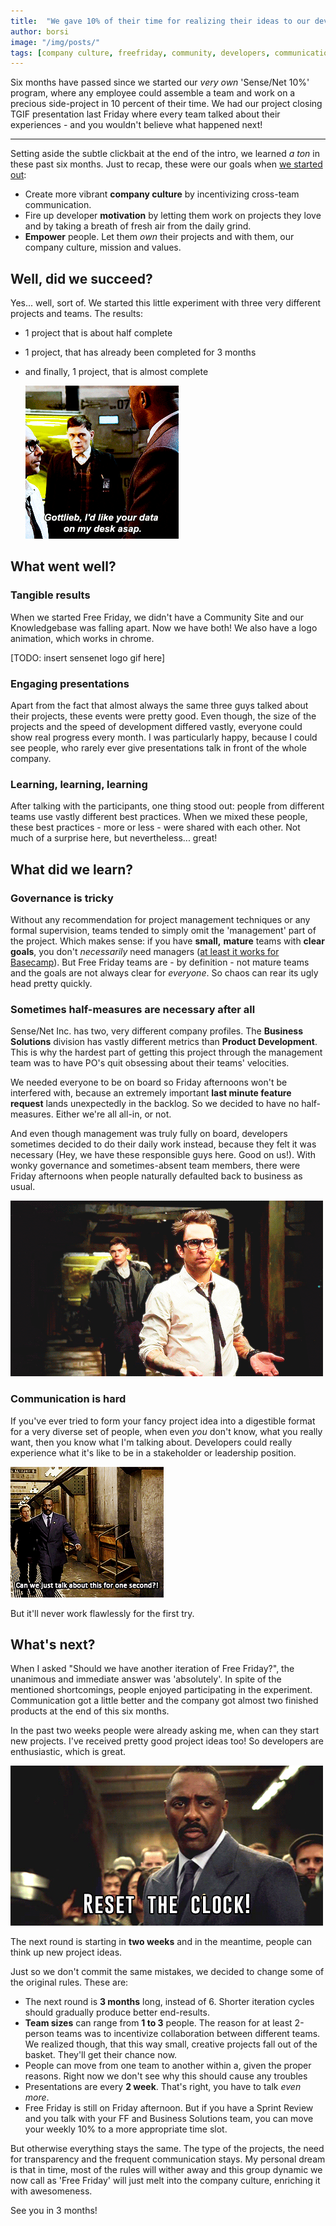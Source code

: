 ```yaml
---
title:  "We gave 10% of their time for realizing their ideas to our developers, and this is what we've learned so far."
author: borsi
image: "/img/posts/"
tags: [company culture, freefriday, community, developers, communication, postmortem]
---
```


Six months have passed since we started our *very own* 'Sense/Net 10%' program, where any employee could assemble a team and work on a precious side-project in 10 percent of their time. We had our project closing TGIF presentation last Friday where every team talked about their experiences - and you wouldn't believe what happened next!

---

Setting aside the subtle clickbait at the end of the intro, we learned *a ton* in these past six months. Just to recap, these were our goals when [we started out](http://community.sensenet.com/blog/2017/06/28/free-friday): 

- Create more vibrant **company culture** by incentivizing cross-team communication.
- Fire up developer **motivation** by letting them work on projects they love and by taking a breath of fresh air from the daily grind.
- **Empower** people. Let them *own* their projects and with them, our company culture, mission and values.

## Well, did we succeed?

Yes... well, sort of. We started this little experiment with three very different projects and teams. The results:

- 1 project that is about half complete

- 1 project, that has already been completed for 3 months

- and finally, 1 project, that is almost complete 

  ![Show me the data](../img/posts/data-on-my-desk-asap.gif)

## What went well?

### Tangible results

When we started Free Friday, we didn't have a Community Site and our Knowledgebase was falling apart. Now we have both! We also have a logo animation, which works in chrome.  

[TODO: insert sensenet logo gif here]

### Engaging presentations

Apart from the fact that almost always the same three guys talked about their projects, these events were pretty good. Even though, the size of the projects and the speed of development differed vastly, everyone could show real progress every month. I was particularly happy, because I could see people, who rarely ever give presentations talk in front of the whole company.

### Learning, learning, learning

After talking with the participants, one thing stood out: people from different teams use vastly different best practices. When we mixed these people, these best practices - more or less - were shared with each other.  Not much of a surprise here, but nevertheless... great!

## What did we learn?

### Governance is tricky

Without any recommendation for project management techniques or any formal supervision, teams tended to simply omit the 'management' part of the project. Which makes sense: if you have **small,** **mature** teams with **clear goals**, you don't *necessarily* need managers ([at least it works for Basecamp](https://m.signalvnoise.com/threes-company-df77db78d1af)). But Free Friday teams are - by definition - not mature teams and the goals are not always clear for *everyone*. So chaos can rear its ugly head pretty quickly.

### Sometimes half-measures are necessary after all

Sense/Net Inc. has two, very different company profiles. The **Business Solutions** division has vastly different metrics than **Product Development**. This is why the hardest part of getting this project through the management team was to have PO's quit obsessing about their teams' velocities. 

We needed everyone to be on board so Friday afternoons won't be interfered with, because an extremely important **last minute feature request** lands unexpectedly in the backlog. So we decided to have no half-measures. Either we're all all-in, or not.

And even though management was truly fully on board, developers sometimes decided to do their daily work instead, because they felt it was necessary (Hey, we have these responsible guys here. Good on us!). With wonky governance and sometimes-absent team members, there were Friday afternoons when people naturally defaulted back to business as usual.

![This is why we can't have nice things](../img/posts/whatevs.gif)

### Communication is hard

If you've ever tried to form your fancy project idea into a digestible format for a very diverse set of people, when even *you* don't know, what you really want, then you know what I'm talking about. Developers could really experience what it's like to be in a stakeholder or leadership position. 

![Can we talk](../img/posts/canwetalk.gif)

But it'll never work flawlessly for the first try. 

## What's next?

When I asked "Should we have another iteration of Free Friday?", the unanimous and immediate answer was 'absolutely'. In spite of the mentioned shortcomings, people enjoyed participating in the experiment. Communication got a little better and the company got almost two finished products at the end of this six months.

In the past two weeks people were already asking me, when can they start new projects. I've received pretty good project ideas too! So developers are enthusiastic, which is great.

![Reset the clock!](../img/posts/reset_the_clock.gif)

The next round is starting in **two weeks** and in the meantime, people can think up new project ideas. 

Just so we don't commit the same mistakes, we decided to change some of the original rules. These are:

- The next round is **3 months** long, instead of 6. Shorter iteration cycles should gradually produce better end-results.
- **Team sizes** can range from **1 to 3** people. The reason for at least 2-person teams was to incentivize collaboration between different teams. We realized though, that this way small, creative projects fall out of the basket. They'll get their chance now.
- People can move from one team to another within a, given the proper reasons. Right now we don't see why this should cause any troubles
- Presentations are every **2 week**. That's right, you have to talk *even more*.
- Free Friday is still on Friday afternoon. But if you have a Sprint Review and you talk with your FF and Business Solutions team, you can move your weekly 10% to a more appropriate time slot.

But otherwise everything stays the same. The type of the projects, the need for transparency and the frequent communication stays. My personal dream is that in time, most of the rules will wither away and this group dynamic we now call as 'Free Friday' will just melt into the company culture, enriching it with awesomeness.

See you in 3 months!
